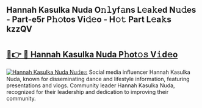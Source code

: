 ## Hannah Kasulka Nuda O𝚗𝚕yf𝚊ns L𝚎a𝚔ed N𝚞𝚍es - Part-e5r P𝚑𝚘tos Vi𝚍𝚎o - H𝚘𝚝 Part L𝚎a𝚔s kzzQV

# <h2><a href="http://kf47kk6.oniu.top/?m=Hannah+Kasulka+Nuda">🔗👉 🔴 Hannah Kasulka Nuda P𝚑ot𝚘𝚜 V𝚒d𝚎o</a></h2>

[![Hannah Kasulka Nuda Nu𝚍e𝚜](https://i.imgur.com/0qMVB7G.gif)](http://kf47kk6.oniu.top/?m=Hannah+Kasulka+Nuda)
Social media influencer Hannah Kasulka Nuda, known for disseminating dance and lifestyle information, featuring presentations and vlogs. Community leader Hannah Kasulka Nuda, recognized for their leadership and dedication to improving their community.  
